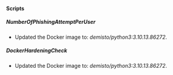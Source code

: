 
#### Scripts

##### NumberOfPhishingAttemptPerUser

- Updated the Docker image to: *demisto/python3:3.10.13.86272*.
##### DockerHardeningCheck

- Updated the Docker image to: *demisto/python3:3.10.13.86272*.

